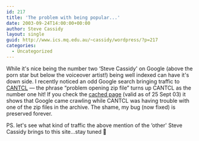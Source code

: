 ```yaml
---
id: 217
title: 'The problem with being popular...'
date: 2003-09-24T14:00:00+00:00
author: Steve Cassidy
layout: single
guid: http://www.ics.mq.edu.au/~cassidy/wordpress/?p=217
categories:
  - Uncategorized
---
```

While it's nice being the number two &#8216;Steve Cassidy' on Google (above the porn star but below the voiceover artist!) being well indexed can have it's down side. I recently noticed an odd Google search bringing traffic to [CANTCL](/~cassidy/cgi-bin/cantcl/) &#8212; the phrase &#8220;problem opening zip file&#8221; turns up CANTCL as the number one hit! If you check the [cached page](http://www.google.com.au/search?q=cache:xreuZJu5vv4J:www.ics.mq.edu.au/~cassidy/cgi-bin/cantcl+problem+opening+zip+file&hl=en&ie=UTF-8) (valid as of 25 Sept 03) it shows that Google came crawling while CANTCL was having trouble with one of the zip files in the archive. The shame, my bug (now fixed) is preserved forever. 

PS. let's see what kind of traffic the above mention of the &#8216;other' Steve Cassidy brings to this site...stay tuned 🙂
